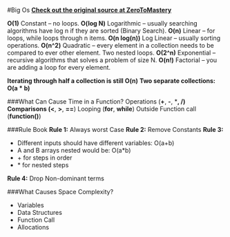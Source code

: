 #Big Os
**[Check out the original source at ZeroToMastery](https://zerotomastery.io/cheatsheets/big-o-cheat-sheet/ "original source")**

**O(1)** Constant – no loops.
**O(log N)** Logarithmic – usually searching algorithms have log n if they are sorted (Binary Search).
**O(n)** Linear – for loops, while loops through n items.
**O(n log(n))** Log Linear – usually sorting operations.
**O(n^2)** Quadratic – every element in a collection needs to be compared to ever other element. Two nested loops.
**O(2^n)** Exponential – recursive algorithms that solves a problem of size N.
**O(n!)** Factorial – you are adding a loop for every element.

**Iterating through half a collection is still O(n)**
**Two separate collections: O(a * b)**

###What Can Cause Time in a Function?
Operations (**+**, **-**, *****, **/**)
Comparisons (**<**, **>**, **==**)
Looping (**for**, **while**)
Outside Function call (**function()**)

###Rule Book
**Rule 1:** Always worst Case
**Rule 2:** Remove Constants
**Rule 3:**
-	Different inputs should have different variables: O(a+b)
-	A and B arrays nested would be: O(a*b)
-	 \+ for steps in order
-	 \*  for nested steps

**Rule 4:** Drop Non-dominant terms

###What Causes Space Complexity?

-	Variables
-	Data Structures
-	Function Call
-	Allocations

